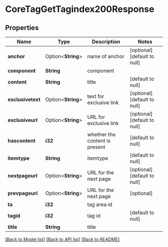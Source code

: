 # CoreTagGetTagindex200Response

## Properties

Name | Type | Description | Notes
------------ | ------------- | ------------- | -------------
**anchor** | Option<**String**> | name of anchor | [optional][default to null]
**component** | **String** | component | 
**content** | **String** | title | [default to null]
**exclusivetext** | Option<**String**> | text for exclusive link | [optional][default to null]
**exclusiveurl** | Option<**String**> | URL for exclusive link | [optional][default to null]
**hascontent** | **i32** | whether the content is present | [default to null]
**itemtype** | **String** | itemtype | [default to null]
**nextpageurl** | Option<**String**> | URL for the next page | [optional][default to null]
**prevpageurl** | Option<**String**> | URL for the next page | [optional]
**ta** | **i32** | tag area id | 
**tagid** | **i32** | tag id | [default to null]
**title** | **String** | title | 

[[Back to Model list]](../README.md#documentation-for-models) [[Back to API list]](../README.md#documentation-for-api-endpoints) [[Back to README]](../README.md)


